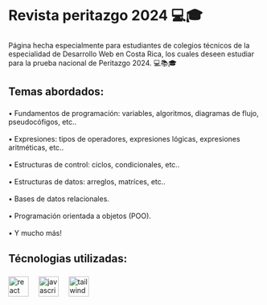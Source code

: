 <h1 align="left">Revista peritazgo 2024  💻🎓</h1>

###

<p align="left">Página  hecha especialmente para estudiantes de colegios técnicos de la especialidad de Desarrollo Web en Costa Rica, los cuales deseen estudiar para la prueba nacional de Peritazgo 2024. 💻📚🎓</p>

###

<h2 align="left">Temas abordados:</h2>

###

<p align="left">• Fundamentos de programación: variables, algoritmos, diagramas de flujo, pseudocófigos, etc..<br><br>• Expresiones: tipos de operadores, expresiones lógicas, expresiones aritméticas, etc..<br><br>• Estructuras de control: ciclos, condicionales, etc..<br><br>• Estructuras de datos: arreglos, matríces, etc..<br><br>• Bases de datos relacionales.<br><br>• Programación orientada a objetos (POO).<br><br> • Y mucho más!</p>

###

<h2 align="left">Técnologias utilizadas:</h2>

###

<div align="left">
  <img src="https://skillicons.dev/icons?i=react" height="40" alt="react logo"  />
  <img width="12" />
  <img src="https://skillicons.dev/icons?i=js" height="40" alt="javascript logo"  />
  <img width="12" />
  <img src="https://skillicons.dev/icons?i=tailwind" height="40" alt="tailwindcss logo"  />
</div>

###


